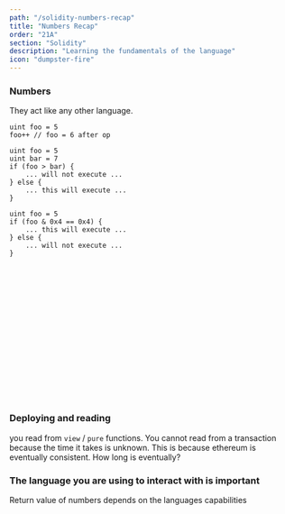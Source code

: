 ```yaml
---
path: "/solidity-numbers-recap"
title: "Numbers Recap"
order: "21A"
section: "Solidity"
description: "Learning the fundamentals of the language"
icon: "dumpster-fire"
---
```


### Numbers
They act like any other language.

```
uint foo = 5
foo++ // foo = 6 after op
```

```
uint foo = 5
uint bar = 7
if (foo > bar) {
    ... will not execute ...
} else {
    ... this will execute ...
}
```

```
uint foo = 5
if (foo & 0x4 == 0x4) {
    ... this will execute ...
} else {
    ... will not execute ...
}
```
<br />
<br />
<br />
<br />
<br />
<br />
<br />
<br />
<br />
<br />
<br />
<br />
<br />
<br />

### Deploying and reading
you read from `view` / `pure` functions.  You cannot read from a transaction
because the time it takes is unknown.  This is because ethereum is eventually
consistent.  How long is eventually?

### The language you are using to interact with is important
Return value of numbers depends on the languages capabilities

<br />
<br />
<br />
<br />
<br />
<br />
<br />
<br />
<br />
<br />
<br />
<br />
<br />
<br />

